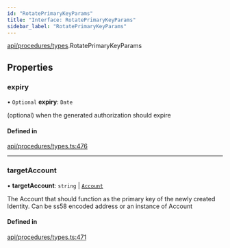 ```yaml
---
id: "RotatePrimaryKeyParams"
title: "Interface: RotatePrimaryKeyParams"
sidebar_label: "RotatePrimaryKeyParams"
---
```


[api/procedures/types](../../../../../modules/API/Procedures/Types/Types.md).RotatePrimaryKeyParams

## Properties

### expiry

• `Optional` **expiry**: `Date`

(optional) when the generated authorization should expire

#### Defined in

[api/procedures/types.ts:476](https://github.com/PolymeshAssociation/polymesh-sdk/blob/d4e2c127f/src/api/procedures/types.ts#L476)

___

### targetAccount

• **targetAccount**: `string` \| [`Account`](../../../../../classes/API/Entities/Account/Account.md)

The Account that should function as the primary key of the newly created Identity. Can be ss58 encoded address or an instance of Account

#### Defined in

[api/procedures/types.ts:471](https://github.com/PolymeshAssociation/polymesh-sdk/blob/d4e2c127f/src/api/procedures/types.ts#L471)
